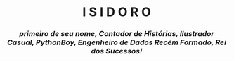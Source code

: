 <div align="center">
        <h1>I S I D O R O</h1> 
        <p><h3><i>primeiro de seu nome, Contador de Histórias, Ilustrador Casual, PythonBoy, Engenheiro de Dados Recém Formado, Rei dos Sucessos!</p></h3></i>
</div>
